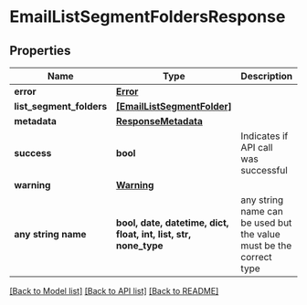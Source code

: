 # EmailListSegmentFoldersResponse


## Properties
Name | Type | Description | Notes
------------ | ------------- | ------------- | -------------
**error** | [**Error**](Error.md) |  | [optional] 
**list_segment_folders** | [**[EmailListSegmentFolder]**](EmailListSegmentFolder.md) |  | [optional] 
**metadata** | [**ResponseMetadata**](ResponseMetadata.md) |  | [optional] 
**success** | **bool** | Indicates if API call was successful | [optional] 
**warning** | [**Warning**](Warning.md) |  | [optional] 
**any string name** | **bool, date, datetime, dict, float, int, list, str, none_type** | any string name can be used but the value must be the correct type | [optional]

[[Back to Model list]](../README.md#documentation-for-models) [[Back to API list]](../README.md#documentation-for-api-endpoints) [[Back to README]](../README.md)


